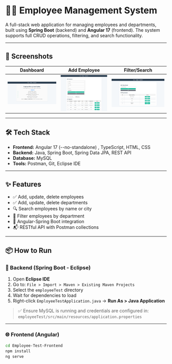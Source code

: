 # 🧑‍💼 Employee Management System

A full-stack web application for managing employees and departments, built using **Spring Boot** (backend) and **Angular 17** (frontend). The system supports full CRUD operations, filtering, and search functionality.

---

## 📸 Screenshots

| Dashboard | Add Employee | Filter/Search |
|----------|---------------|----------------|
| ![Screenshot 1](photos/ems-1.png) | ![Screenshot 2](photos/ems-2.png) | ![Screenshot 3](photos/ems-3.png) |

---

## 🛠️ Tech Stack

- **Frontend:** Angular 17 (--no-standalone) , TypeScript, HTML, CSS
- **Backend:** Java, Spring Boot, Spring Data JPA, REST API
- **Database:** MySQL
- **Tools:** Postman, Git, Eclipse IDE

---

## ✨ Features

- ✅ Add, update, delete employees
- ✅ Add, update, delete departments
- 🔍 Search employees by name or city
- 🎯 Filter employees by department
- 🔗 Angular-Spring Boot integration
- 📬 RESTful API with Postman collections

---

## 📦 How to Run

### 🔧 Backend (Spring Boot - Eclipse)

1. Open **Eclipse IDE**
2. Go to: `File > Import > Maven > Existing Maven Projects`
3. Select the `employeeTest` directory
4. Wait for dependencies to load
5. Right-click `EmployeeTestApplication.java` → **Run As > Java Application**

> ✅ Ensure MySQL is running and credentials are configured in:
> `employeeTest/src/main/resources/application.properties`

---

### 🌐 Frontend (Angular)

```bash
cd Employee-Test-Frontend
npm install
ng serve
